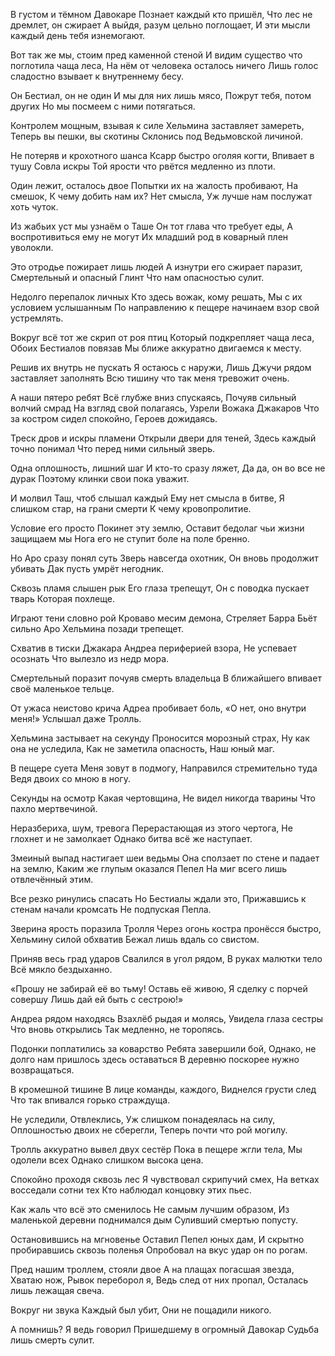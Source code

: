 В густом и тёмном Давокаре 
Познает каждый кто пришёл,
Что лес не дремлет, он сжирает
А выйдя, разум цельно поглощает,
И эти мысли каждый день тебя изнемогают.

Вот так же мы, стоим пред каменной стеной 
И видим существо что поглотила чаща леса,
На нём от человека осталось ничего 
Лишь голос сладостно взывает к внутреннему бесу.

Он Бестиал, он не один 
И мы для них лишь мясо,
Пожрут тебя, потом других 
Но мы посмеем с ними потягаться.

Контролем мощным, взывая к силе
Хельмина заставляет замереть,
Теперь вы пешки, вы скотины 
Склонись под Ведьмовской личиной.

Не потеряв и крохотного шанса
Ксарр быстро оголяя когти,
Впивает в тушу Совла искры 
Той ярости что рвётся медленно из плоти. 

Один лежит, осталось двое
Попытки их на жалость пробивают,
На смешок,
К чему добить нам их?
Нет смысла,
Уж лучше нам послужат хоть чуток.

Из жабьих уст мы узнаём о Таше
Он тот глава что требует еды,
А воспротивиться ему не могут
Их младший род в коварный плен уволокли.

Это отродье пожирает лишь людей 
А изнутри его сжирает паразит,
Смертельный и опасный Глинт 
Что нам опасностью сулит. 

Недолго перепалок личных 
Кто здесь вожак, кому решать,
Мы с их условием услышанным
По направлению к пещере начинаем взор свой устремлять. 

Вокруг всё тот же скрип от роя птиц 
Который подкрепляет чаща леса,
Обоих Бестиалов повязав 
Мы ближе аккуратно двигаемся к месту.

Решив их внутрь не пускать 
Я остаюсь с наружи,
Лишь Джучи рядом заставляет заполнять 
Всю тишину что так меня тревожит очень. 

А наши пятеро ребят 
Всё глубже вниз спускаясь,
Почуяв сильный волчий смрад
На взгляд свой полагаясь,
Узрели Вожака Джакаров
Что за костром сидел спокойно,
Героев дожидаясь.

Треск дров и искры пламени 
Открыли двери для теней,
Здесь каждый точно понимал 
Что перед ними сильный зверь.

Одна оплошность, лишний шаг 
И кто-то сразу ляжет,
Да да, он во все не дурак 
Поэтому клинки свои пока уважит.

И молвил Таш, чтоб слышал каждый 
Ему нет смысла в битве,
Я слишком стар, на грани смерти
К чему кровопролитие.

Условие его просто
Покинет эту землю,
Оставит бедолаг чьи жизни защищаем мы 
Нога его не ступит боле на поле бренно.

Но Аро сразу понял суть
Зверь навсегда охотник,
Он вновь продолжит убивать 
Дак пусть умрёт негодник.

Сквозь пламя слышен рык 
Его глаза трепещут, 
Он с поводка пускает тварь 
Которая похлеще. 

Играют тени словно рой 
Кроваво месим демона,
Стреляет Барра 
Бьёт сильно Аро 
Хельмина позади трепещет.

Схватив в тиски Джакара 
Андреа периферией взора,
Не успевает осознать 
Что вылезло из недр мора.

Смертельный поразит почуяв смерть владельца 
В ближайшего впивает своё маленькое тельце.

От ужаса неистово крича 
Адреа пробивает боль,
«О нет, оно внутри меня!»
Услышал даже Тролль.

Хельмина застывает на секунду 
Проносится морозный страх,
Ну как она не уследила, 
Как не заметила опасность, 
Наш юный маг.

В пещере суета
Меня зовут в подмогу,
Направился стремительно туда 
Ведя двоих со мною в ногу.

Секунды на осмотр
Какая чертовщина,
Не видел никогда тварины
Что пахло мертвечиной.

Неразбериха, шум, тревога 
Перерастающая из этого чертога,
Не глохнет и не замолкает 
Однако битва всё же наступает.

Змеиный выпад настигает шеи ведьмы
Она сползает по стене и падает на землю,
Каким же глупым оказался Пепел 
На миг всего лишь отвлечённый этим. 

Все резко ринулись спасать
Но Бестиалы ждали это,
Прижавшись к стенам начали кромсать
Не подпуская Пепла. 

Зверина ярость поразила Тролля
Через огонь костра пронёсся быстро,
Хельмину силой обхватив
Бежал лишь вдаль со свистом.

Приняв весь град ударов 
Свалился в угол рядом,
В руках малютки тело 
Всё мякло бездыханно.

«Прошу не забирай её во тьму!
Оставь её живою,
Я сделку с порчей совершу 
Лишь дай ей быть с сестрою!»

Андреа рядом находясь 
Взахлёб рыдая и молясь,
Увидела глаза сестры 
Что вновь открылись
Так медленно, не торопясь.

Подонки поплатились за коварство 
Ребята завершили бой, 
Однако, не долго нам пришлось здесь оставаться 
В деревню поскорее нужно возвращаться. 

В кромешной тишине
В лице команды, каждого,
Виднелся грусти след 
Что так впивался горько страждуща. 

Не уследили,
Отвлеклись,
Уж слишком понадеялась на силу,
Оплошностью двоих не сберегли,
Теперь почти что рой могилу. 

Тролль аккуратно вывел двух сестёр
Пока в пещере жгли тела, 
Мы одолели всех
Однако слишком высока цена. 

Спокойно проходя сквозь лес 
Я чувствовал скрипучий смех, 
На ветках восседали сотни тех
Кто наблюдал концовку этих пьес.

Как жаль что всё это сменилось 
Не самым лучшим образом,
Из маленькой деревни поднимался дым 
Суливший смертью попусту.

Остановившись на мгновенье 
Оставил Пепел юных дам,
И скрытно пробиравшись сквозь поленья 
Опробовал на вкус удар он по рогам.

Пред нашим троллем, стояли двое 
А на плащах погасшая звезда, 
Хватаю нож,
Рывок переборол я,
Ведь след от них пропал,
Осталась лишь лежащая свеча. 

Вокруг ни звука 
Каждый был убит,
Они не пощадили никого.

А помнишь? Я ведь говорил 
Пришедшему в огромный Давокар
Судьба лишь смерть сулит.